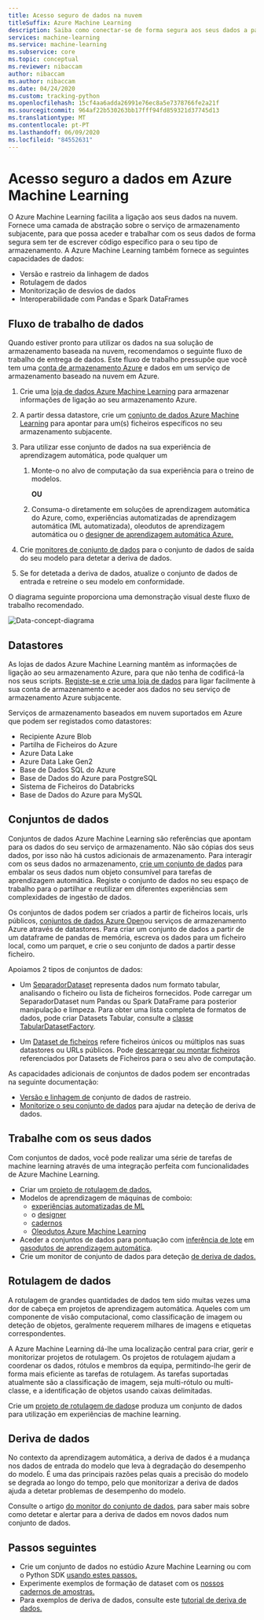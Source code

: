 ```yaml
---
title: Acesso seguro de dados na nuvem
titleSuffix: Azure Machine Learning
description: Saiba como conectar-se de forma segura aos seus dados a partir do Azure Machine Learning e como utilizar conjuntos de dados e datastores para tarefas ML. As lojas de dados podem armazenar dados de um Azure Blob, Azure Data Lake Gen 1 & 2, SQL db, Databricks,...
services: machine-learning
ms.service: machine-learning
ms.subservice: core
ms.topic: conceptual
ms.reviewer: nibaccam
author: nibaccam
ms.author: nibaccam
ms.date: 04/24/2020
ms.custom: tracking-python
ms.openlocfilehash: 15cf4aa6adda26991e76ec8a5e7378766fe2a21f
ms.sourcegitcommit: 964af22b530263bb17fff94fd859321d37745d13
ms.translationtype: MT
ms.contentlocale: pt-PT
ms.lasthandoff: 06/09/2020
ms.locfileid: "84552631"
---
```

# <a name="secure-data-access-in-azure-machine-learning"></a>Acesso seguro a dados em Azure Machine Learning

O Azure Machine Learning facilita a ligação aos seus dados na nuvem.  Fornece uma camada de abstração sobre o serviço de armazenamento subjacente, para que possa aceder e trabalhar com os seus dados de forma segura sem ter de escrever código específico para o seu tipo de armazenamento. A Azure Machine Learning também fornece as seguintes capacidades de dados:

*    Versão e rastreio da linhagem de dados
*    Rotulagem de dados 
*    Monitorização de desvios de dados
*    Interoperabilidade com Pandas e Spark DataFrames

## <a name="data-workflow"></a>Fluxo de trabalho de dados

Quando estiver pronto para utilizar os dados na sua solução de armazenamento baseada na nuvem, recomendamos o seguinte fluxo de trabalho de entrega de dados. Este fluxo de trabalho pressupõe que você tem uma [conta de armazenamento Azure](https://docs.microsoft.com/azure/storage/common/storage-quickstart-create-account?tabs=azure-portal) e dados em um serviço de armazenamento baseado na nuvem em Azure. 

1. Crie uma [loja de dados Azure Machine Learning](#datastores) para armazenar informações de ligação ao seu armazenamento Azure.

2. A partir dessa datastore, crie um [conjunto de dados Azure Machine Learning](#datasets) para apontar para um(s) ficheiros específicos no seu armazenamento subjacente. 

3. Para utilizar esse conjunto de dados na sua experiência de aprendizagem automática, pode qualquer um
    1. Monte-o no alvo de computação da sua experiência para o treino de modelos.

        **OU** 

    1. Consuma-o diretamente em soluções de aprendizagem automática do Azure, como, experiências automatizadas de aprendizagem automática (ML automatizada), oleodutos de aprendizagem automática ou o [designer de aprendizagem automática Azure.](concept-designer.md)

4. Crie [monitores de conjunto de dados](#data-drift) para o conjunto de dados de saída do seu modelo para detetar a deriva de dados. 

5. Se for detetada a deriva de dados, atualize o conjunto de dados de entrada e retreine o seu modelo em conformidade.

O diagrama seguinte proporciona uma demonstração visual deste fluxo de trabalho recomendado.

![Data-concept-diagrama](./media/concept-data/data-concept-diagram.svg)

## <a name="datastores"></a>Datastores

As lojas de dados Azure Machine Learning mantêm as informações de ligação ao seu armazenamento Azure, para que não tenha de codificá-la nos seus scripts. [Registe-se e crie uma loja de dados](how-to-access-data.md) para ligar facilmente à sua conta de armazenamento e aceder aos dados no seu serviço de armazenamento Azure subjacente. 

Serviços de armazenamento baseados em nuvem suportados em Azure que podem ser registados como datastores:

+ Recipiente Azure Blob
+ Partilha de Ficheiros do Azure
+ Azure Data Lake
+ Azure Data Lake Gen2
+ Base de Dados SQL do Azure
+ Base de Dados do Azure para PostgreSQL
+ Sistema de Ficheiros do Databricks
+ Base de Dados do Azure para MySQL

## <a name="datasets"></a>Conjuntos de dados

Conjuntos de dados Azure Machine Learning são referências que apontam para os dados do seu serviço de armazenamento. Não são cópias dos seus dados, por isso não há custos adicionais de armazenamento. Para interagir com os seus dados no armazenamento, [crie um conjunto de dados](how-to-create-register-datasets.md) para embalar os seus dados num objeto consumível para tarefas de aprendizagem automática. Registe o conjunto de dados no seu espaço de trabalho para o partilhar e reutilizar em diferentes experiências sem complexidades de ingestão de dados.

Os conjuntos de dados podem ser criados a partir de ficheiros locais, urls públicos, [conjuntos de dados Azure Open](https://azure.microsoft.com/services/open-datasets/)ou serviços de armazenamento Azure através de datastores. Para criar um conjunto de dados a partir de um dataframe de pandas de memória, escreva os dados para um ficheiro local, como um parquet, e crie o seu conjunto de dados a partir desse ficheiro.  

Apoiamos 2 tipos de conjuntos de dados: 
+ Um [SeparadorDataset](https://docs.microsoft.com/python/api/azureml-core/azureml.data.tabulardataset?view=azure-ml-py) representa dados num formato tabular, analisando o ficheiro ou lista de ficheiros fornecidos. Pode carregar um SeparadorDataset num Pandas ou Spark DataFrame para posterior manipulação e limpeza. Para obter uma lista completa de formatos de dados, pode criar Datasets Tabular, consulte a [classe TabularDatasetFactory](https://aka.ms/tabulardataset-api-reference).

+ Um [Dataset de ficheiros](https://docs.microsoft.com/python/api/azureml-core/azureml.data.file_dataset.filedataset?view=azure-ml-py) refere ficheiros únicos ou múltiplos nas suas datastores ou URLs públicos. Pode [descarregar ou montar ficheiros](how-to-train-with-datasets.md#mount-files-to-remote-compute-targets) referenciados por Datasets de Ficheiros para o seu alvo de computação.

As capacidades adicionais de conjuntos de dados podem ser encontradas na seguinte documentação:

+ [Versão e linhagem de](how-to-version-track-datasets.md) conjunto de dados de rastreio.
+ [Monitorize o seu conjunto de dados](how-to-monitor-datasets.md) para ajudar na deteção de deriva de dados.    

## <a name="work-with-your-data"></a>Trabalhe com os seus dados

Com conjuntos de dados, você pode realizar uma série de tarefas de machine learning através de uma integração perfeita com funcionalidades de Azure Machine Learning. 

+ Criar um [projeto de rotulagem de dados.](#label)
+ Modelos de aprendizagem de máquinas de comboio:
     + [experiências automatizadas de ML](how-to-use-automated-ml-for-ml-models.md)
     + o [designer](tutorial-designer-automobile-price-train-score.md#import-data)
     + [cadernos](how-to-train-with-datasets.md)
     + [Oleodutos Azure Machine Learning](how-to-create-your-first-pipeline.md)
+ Aceder a conjuntos de dados para pontuação com [inferência de lote](how-to-use-parallel-run-step.md) em [gasodutos de aprendizagem automática](how-to-create-your-first-pipeline.md).
+ Crie um monitor de conjunto de dados para deteção [de deriva de dados.](#drift)

<a name="label"></a>

## <a name="data-labeling"></a>Rotulagem de dados

A rotulagem de grandes quantidades de dados tem sido muitas vezes uma dor de cabeça em projetos de aprendizagem automática. Aqueles com um componente de visão computacional, como classificação de imagem ou deteção de objetos, geralmente requerem milhares de imagens e etiquetas correspondentes.

A Azure Machine Learning dá-lhe uma localização central para criar, gerir e monitorizar projetos de rotulagem. Os projetos de rotulagem ajudam a coordenar os dados, rótulos e membros da equipa, permitindo-lhe gerir de forma mais eficiente as tarefas de rotulagem. As tarefas suportadas atualmente são a classificação de imagem, seja multi-rótulo ou multi-classe, e a identificação de objetos usando caixas delimitadas.

Crie um [projeto de rotulagem de dados](how-to-create-labeling-projects.md)e produza um conjunto de dados para utilização em experiências de machine learning.

<a name="drift"></a>

## <a name="data-drift"></a>Deriva de dados

No contexto da aprendizagem automática, a deriva de dados é a mudança nos dados de entrada do modelo que leva à degradação do desempenho do modelo. É uma das principais razões pelas quais a precisão do modelo se degrada ao longo do tempo, pelo que monitorizar a deriva de dados ajuda a detetar problemas de desempenho do modelo.

Consulte o artigo [do monitor do conjunto de dados,](how-to-monitor-datasets.md) para saber mais sobre como detetar e alertar para a deriva de dados em novos dados num conjunto de dados.

## <a name="next-steps"></a>Passos seguintes 

+ Crie um conjunto de dados no estúdio Azure Machine Learning ou com o Python SDK [usando estes passos.](how-to-create-register-datasets.md)
+ Experimente exemplos de formação de dataset com os [nossos cadernos de amostras.](https://aka.ms/dataset-tutorial)
+ Para exemplos de deriva de dados, consulte este [tutorial de deriva de dados.](https://aka.ms/datadrift-notebook)
